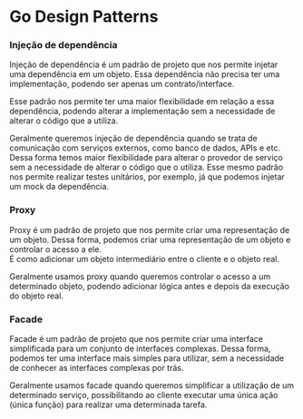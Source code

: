 # Go Design Patterns

### Injeção de dependência
Injeção de dependência é um padrão de projeto que nos permite injetar uma dependência em um objeto. Essa dependência não precisa ter uma implementação, podendo ser apenas um contrato/interface.

Esse padrão nos permite ter uma maior flexibilidade em relação a essa dependência, podendo alterar a implementação sem a necessidade de alterar o código que a utiliza.

Geralmente queremos injeção de dependência quando se trata de comunicação com serviços externos, como banco de dados, APIs e etc. Dessa forma temos maior flexibilidade para alterar o provedor de serviço sem a necessidade de alterar o código que o utiliza. Esse mesmo padrão nos permite realizar testes unitários, por exemplo, já que podemos injetar um mock da dependência.


### Proxy 
Proxy é um padrão de projeto que nos permite criar uma representação de um objeto. Dessa forma, podemos criar uma representação de um objeto e controlar o acesso a ele.  
É como adicionar um objeto intermediário entre o cliente e o objeto real. 

Geralmente usamos proxy quando queremos controlar o acesso a um determinado objeto, podendo adicionar lógica antes e depois da execução do objeto real. 


### Facade 
Facade é um padrão de projeto que nos permite criar uma interface simplificada para um conjunto de interfaces complexas. Dessa forma, podemos ter uma interface mais simples para utilizar, sem a necessidade de conhecer as interfaces complexas por trás.

Geralmente usamos facade quando queremos simplificar a utilização de um determinado serviço, possibilitando ao cliente executar uma única ação (única função) para realizar uma determinada tarefa.







